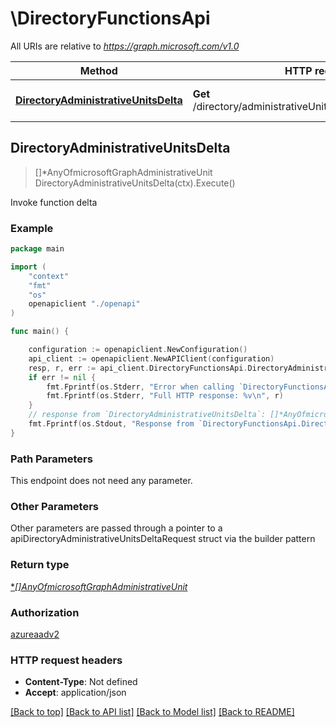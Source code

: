 # \DirectoryFunctionsApi

All URIs are relative to *https://graph.microsoft.com/v1.0*

Method | HTTP request | Description
------------- | ------------- | -------------
[**DirectoryAdministrativeUnitsDelta**](DirectoryFunctionsApi.md#DirectoryAdministrativeUnitsDelta) | **Get** /directory/administrativeUnits/microsoft.graph.delta() | Invoke function delta



## DirectoryAdministrativeUnitsDelta

> []*AnyOfmicrosoftGraphAdministrativeUnit DirectoryAdministrativeUnitsDelta(ctx).Execute()

Invoke function delta

### Example

```go
package main

import (
    "context"
    "fmt"
    "os"
    openapiclient "./openapi"
)

func main() {

    configuration := openapiclient.NewConfiguration()
    api_client := openapiclient.NewAPIClient(configuration)
    resp, r, err := api_client.DirectoryFunctionsApi.DirectoryAdministrativeUnitsDelta(context.Background()).Execute()
    if err != nil {
        fmt.Fprintf(os.Stderr, "Error when calling `DirectoryFunctionsApi.DirectoryAdministrativeUnitsDelta``: %v\n", err)
        fmt.Fprintf(os.Stderr, "Full HTTP response: %v\n", r)
    }
    // response from `DirectoryAdministrativeUnitsDelta`: []*AnyOfmicrosoftGraphAdministrativeUnit
    fmt.Fprintf(os.Stdout, "Response from `DirectoryFunctionsApi.DirectoryAdministrativeUnitsDelta`: %v\n", resp)
}
```

### Path Parameters

This endpoint does not need any parameter.

### Other Parameters

Other parameters are passed through a pointer to a apiDirectoryAdministrativeUnitsDeltaRequest struct via the builder pattern


### Return type

[**[]*AnyOfmicrosoftGraphAdministrativeUnit**](anyOf&lt;microsoft.graph.administrativeUnit&gt;.md)

### Authorization

[azureaadv2](../README.md#azureaadv2)

### HTTP request headers

- **Content-Type**: Not defined
- **Accept**: application/json

[[Back to top]](#) [[Back to API list]](../README.md#documentation-for-api-endpoints)
[[Back to Model list]](../README.md#documentation-for-models)
[[Back to README]](../README.md)

